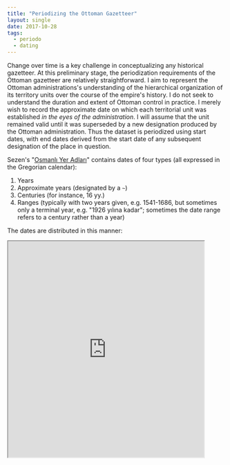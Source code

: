 ```yaml
---
title: "Periodizing the Ottoman Gazetteer"
layout: single
date: 2017-10-28
tags:
  - periodo
  - dating
---
```

Change over time is a key challenge in conceptualizing any historical gazetteer. At this preliminary stage, the periodization requirements of the Ottoman gazetteer are relatively straightforward. I aim to represent the Ottoman administrations's understanding of the hierarchical organization of its territory units over the course of the empire's history. I do not seek to understand the duration and extent of Ottoman control in practice. I merely wish to record the approximate date on which each territorial unit was established _in the eyes of the administration_. I will assume that the unit remained valid until it was superseded by a new designation produced by the Ottoman administration. Thus the dataset is periodized using start dates, with end dates derived from the start date of any subsequent designation of the place in question.

Sezen's "[Osmanlı Yer Adları](http://www.os-ar.com/osmanli_yer_isimleri.pdf)" contains dates of four types (all expressed in the Gregorian calendar):

1. Years
2. Approximate years (designated by a `~`)
3. Centuries (for instance, 16 yy.)
4. Ranges (typically with two years given, e.g. 1541-1686, but sometimes only a terminal year, e.g. "1926 yılına kadar"; sometimes the date range refers to a century rather than a year)

The dates are distributed in this manner:

<iframe src="https://public.tableau.com/views/Ottgaz/Sheet1?:showVizHome=no&:embed=true" width="90%" height="500"></iframe>
